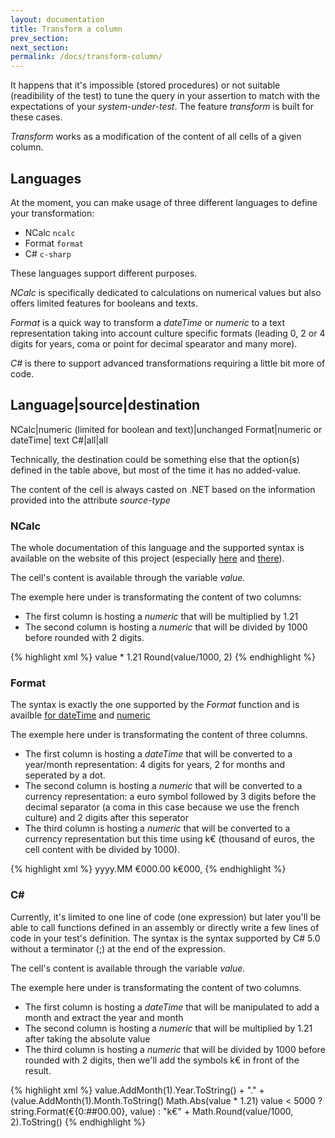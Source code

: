 ```yaml
---
layout: documentation
title: Transform a column
prev_section: 
next_section: 
permalink: /docs/transform-column/
---
```

It happens that it's impossible (stored procedures) or not suitable (readibility of the test) to tune the query in your assertion to match with the expectations of your *system-under-test*. The feature *transform* is built for these cases.

*Transform* works as a modification of the content of all cells of a given column.

## Languages

At the moment, you can make usage of three different languages to define your transformation:

* NCalc ```ncalc```
* Format ```format```
* C# ```c-sharp```

These languages support different purposes. 

*NCalc* is specifically dedicated to calculations on numerical values but also offers limited features for booleans and texts. 

*Format* is a quick way to transform a *dateTime* or *numeric* to a text representation taking into account culture specific formats (leading 0, 2 or 4 digits for years, coma or point for decimal spearator and many more). 

*C#* is there to support advanced transformations requiring a little bit more of code. 

Language|source|destination
----------------------------
NCalc|numeric (limited for boolean and text)|unchanged
Format|numeric or dateTime| text
C#|all|all

Technically, the destination could be something else that the option(s) defined in the table above, but most of the time it has no added-value.

The content of the cell is always casted on .NET based on the information provided into the attribute *source-type*

### NCalc

The whole documentation of this language and the supported syntax is available on the website of this project
(especially [here](https://ncalc.codeplex.com/wikipage?title=functions&referringTitle=Home) and [there](https://ncalc.codeplex.com/wikipage?title=operators&referringTitle=Home)).

The cell's content is available through the variable *value*.

The exemple here under is transformating the content of two columns:

* The first column is hosting a *numeric* that will be multiplied by 1.21 
* The second column is hosting a *numeric* that will be divided by 1000 before rounded with 2 digits.

{% highlight xml %}
<assert>
  <equalTo>
    <column index="1" role="value" type="text">
      <transform language="ncalc" source-type="numeric">value * 1.21</transform>
    </column>
    <column index="2" role="value" type="text">
      <transform language="ncalc" source-type="numeric">Round(value/1000, 2)</transform>
    </column>
  </row-count>
</assert>
{% endhighlight %}

### Format

The syntax is exactly the one supported by the *Format* function and is availble 
[for dateTime](https://msdn.microsoft.com/en-us/library/8kb3ddd4(v=vs.110).aspx) and 
[numeric](https://msdn.microsoft.com/en-us/library/0c899ak8(v=vs.110).aspx) 

The exemple here under is transformating the content of three columns. 

* The first column is hosting a *dateTime* that will be converted to a year/month representation: 4 digits for years, 2 for months and seperated by a dot.
* The second column is hosting a *numeric* that will be converted to a currency representation: a euro symbol followed by 3 digits before the decimal separator (a coma in this case because we use the french culture) and 2 digits after this seperator 
* The third column is hosting a *numeric* that will be converted to a currency representation but this time using k€ (thousand of euros, the cell content with be divided by 1000).

{% highlight xml %}
<assert>
  <equalTo>
    <column index="0" role="key" type="text">
      <transform language="format" source-type="dateTime">yyyy.MM</transform>
    </column>
    <column index="1" role="value" type="text" culture="fr-fr">
      <transform language="format" source-type="numeric">€000.00</transform>
    </column>
    <column index="2" role="value" type="text">
      <transform language="format" source-type="numeric">k€000,</transform>
    </column>
  </row-count>
</assert>
{% endhighlight %}

### C#

Currently, it's limited to one line of code (one expression) but later you'll be able to call functions defined in an assembly or directly write a few lines of code in your test's definition. 
The syntax is the syntax supported by C# 5.0 without a terminator (;) at the end of the expression.

The cell's content is available through the variable *value*.

The exemple here under is transformating the content of two columns. 

* The first column is hosting a *dateTime* that will be manipulated to add a month and extract the year and month 
* The second column is hosting a *numeric* that will be multiplied by 1.21 after taking the absolute value 
* The third column is hosting a *numeric* that will be divided by 1000 before rounded with 2 digits, then we'll add the symbols k€ in front of the result.

{% highlight xml %}
<assert>
  <equalTo>
    <column index="0" role="key" type="text">
      <transform language="c-sharp" source-type="dateTime">value.AddMonth(1).Year.ToString() + "." + (value.AddMonth(1).Month.ToString()</transform>
    </column>
    <column index="1" role="value" type="text">
      <transform language="c-sharp" source-type="numeric">Math.Abs(value * 1.21)</transform>
    </column>
    <column index="2" role="value" type="text">
      <transform language="c-sharp" source-type="numeric">value < 5000 ? string.Format(€{0:##00.00}, value) : "k€" + Math.Round(value/1000, 2).ToString()</transform>
    </column>
  </row-count>
</assert>
{% endhighlight %}